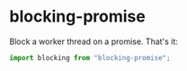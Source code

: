 # blocking-promise

Block a worker thread on a promise. That's it:

```ts
import blocking from "blocking-promise";
```